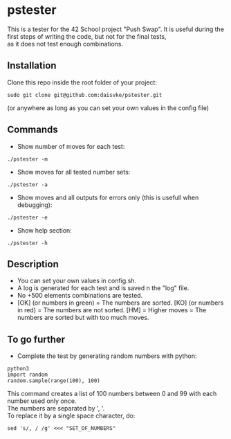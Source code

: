 # pstester
This is a tester for the 42 School project "Push Swap".
It is useful during the first steps of writing the code, but not for the final tests,<br />
as it does not test enough combinations.

## Installation
Clone this repo inside the root folder of your project:
```
sudo git clone git@github.com:daisvke/pstester.git
```
(or anywhere as long as you can set your own values in the config file)

## Commands
* Show number of moves for each test:
```
./pstester -m
```
* Show moves for all tested number sets:
```
./pstester -a
```
* Show moves and all outputs for errors only
(this is usefull when debugging):
```
./pstester -e
```
* Show help section:
```
./pstester -h
```

## Description
* You can set your own values in config.sh.
* A log is generated for each test and is saved n the "log" file.
* No +500 elements combinations are tested.
* [OK] (or numbers in green) = The numbers are sorted.
  [KO] (or numbers in red) = The numbers are not sorted.
  [HM] = Higher moves = The numbers are sorted but with too much moves.
  

## To go further
* Complete the test by generating random numbers with python:
```
python3
import random
random.sample(range(100), 100)
```
This command creates a list of 100 numbers between 0 and 99 with each number used only once.<br />
The numbers are separated by ', '.<br />
To replace it by a single space character, do:
```
sed 's/, / /g' <<< "SET_OF_NUMBERS"
```
